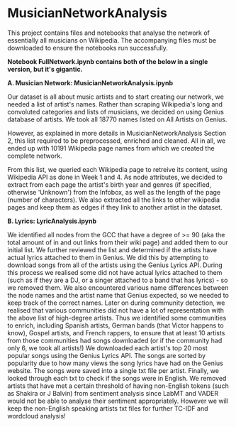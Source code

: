 # MusicianNetworkAnalysis

This project contains files and notebooks that analyse the network of essentially all musicians on Wikipedia. The accompanying files must be downloaded to ensure the notebooks run successfully.

**Notebook FullNetwork.ipynb contains both of the below in a single version, but it's gigantic.**

**A. Musician Network: MusicianNetworkAnalysis.ipynb**

Our dataset is all about music artists and to start creating our network, we needed a list of artist's names. Rather than scraping Wikipedia's long and convoluted categories and lists of musicians, we decided on using Genius database of artists. We took all 18770 names listed on All Artists on Genius.

However, as explained in more details in MusicianNetworkAnalysis Section 2, this list required to be preprocessed, enriched and cleaned. All in all, we ended up with 10191 Wikipedia page names from which we created the complete network.

From this list, we queried each Wikipedia page to retreive its content, using Wikipedia API as done in Week 1 and 4. As node attributes, we decided to extract from each page the artist's birth year and genres (if specified, otherwise 'Unknown') from the Infobox, as well as the length of the page (number of characters). We also extracted all the links to other wikipedia pages and keep them as edges if they link to another artist in the dataset.

**B. Lyrics: LyricAnalysis.ipynb**

We identified all nodes from the GCC that have a degree of >= 90 (aka the total amount of in and out links from their wiki page) and added them to our initial list. We further reviewed the list and determined if the artists have actual lyrics attached to them in Genius. We did this by attempting to download songs from all of the artists using the Genius Lyrics API. During this process we realised some did not have actual lyrics attached to them (such as if they are a DJ, or a singer attached to a band that has lyrics) - so we removed them. We also encountered various name differences between the node names and the artist name that Genius expected, so we needed to keep track of the correct names.
Later on during community detection, we realised that various communities did not have a lot of representation with the above list of high-degree artists. Thus we identified some communities to enrich, including Spanish artists, German bands (that Victor happens to know), Gospel artists, and French rappers, to ensure that at least 10 artists from those communities had songs downloaded (or if the community had only 6, we took all artists!)
We downloaded each artist's top 20 most popular songs using the Genius Lyrics API. The songs are sorted by popularity due to how many views the song lyrics have had on the Genius website. The songs were saved into a single txt file per artist. Finally, we looked through each txt to check if the songs were in English. We removed artists that have met a certain threshold of having non-English tokens (such as Shakira or J Balvin) from sentiment analysis since LabMT and VADER would not be able to analyse their sentiment appropriately. However we will keep the non-English speaking artists txt files for further TC-IDF and wordcloud analysis!
